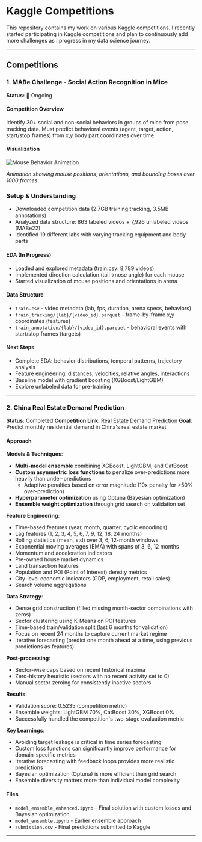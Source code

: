# Kaggle Competitions

This repository contains my work on various Kaggle competitions. I recently started participating in Kaggle competitions and plan to continuously add more challenges as I progress in my data science journey.

---

## Competitions

### 1. MABe Challenge - Social Action Recognition in Mice

**Status:** 🚧 Ongoing

#### Competition Overview
Identify 30+ social and non-social behaviors in groups of mice from pose tracking data. Must predict behavioral events (agent, target, action, start/stop frames) from x,y body part coordinates over time.

#### Visualization
![Mouse Behavior Animation](MABE-Social_Action_Recognition_in_Mice/animations/mice_behavior_10%20000_frames.gif)

*Animation showing mouse positions, orientations, and bounding boxes over 1000 frames*

### Setup & Understanding
- Downloaded competition data (2.7GB training tracking, 3.5MB annotations)
- Analyzed data structure: 863 labeled videos + 7,926 unlabeled videos (MABe22)
- Identified 19 different labs with varying tracking equipment and body parts

#### EDA (In Progress)
- Loaded and explored metadata (train.csv: 8,789 videos)
- Implemented direction calculation (tail→nose angle) for each mouse
- Started visualization of mouse positions and orientations in arena

#### Data Structure
- `train.csv` - video metadata (lab, fps, duration, arena specs, behaviors)
- `train_tracking/{lab}/{video_id}.parquet` - frame-by-frame x,y coordinates (features)
- `train_annotation/{lab}/{video_id}.parquet` - behavioral events with start/stop frames (targets)

#### Next Steps
- Complete EDA: behavior distributions, temporal patterns, trajectory analysis
- Feature engineering: distances, velocities, relative angles, interactions
- Baseline model with gradient boosting (XGBoost/LightGBM)
- Explore unlabeled data for pre-training

---

### 2. China Real Estate Demand Prediction

**Status**: Completed
**Competition Link**: [Real Estate Demand Prediction](https://www.kaggle.com/competitions/china-real-estate-demand-prediction)
**Goal**: Predict monthly residential demand in China's real estate market

#### Approach

**Models & Techniques**:
- **Multi-model ensemble** combining XGBoost, LightGBM, and CatBoost
- **Custom asymmetric loss functions** to penalize over-predictions more heavily than under-predictions
  - Adaptive penalties based on error magnitude (10x penalty for >50% over-prediction)
- **Hyperparameter optimization** using Optuna (Bayesian optimization)
- **Ensemble weight optimization** through grid search on validation set

**Feature Engineering**:
- Time-based features (year, month, quarter, cyclic encodings)
- Lag features (1, 2, 3, 4, 5, 6, 7, 9, 12, 18, 24 months)
- Rolling statistics (mean, std) over 3, 6, 12-month windows
- Exponential moving averages (EMA) with spans of 3, 6, 12 months
- Momentum and acceleration indicators
- Pre-owned house market dynamics
- Land transaction features
- Population and POI (Point of Interest) density metrics
- City-level economic indicators (GDP, employment, retail sales)
- Search volume aggregations

**Data Strategy**:
- Dense grid construction (filled missing month-sector combinations with zeros)
- Sector clustering using K-Means on POI features
- Time-based train/validation split (last 6 months for validation)
- Focus on recent 24 months to capture current market regime
- Iterative forecasting (predict one month ahead at a time, using previous predictions as features)

**Post-processing**:
- Sector-wise caps based on recent historical maxima
- Zero-history heuristic (sectors with no recent activity set to 0)
- Manual sector zeroing for consistently inactive sectors

**Results**:
- Validation score: 0.5235 (competition metric)
- Ensemble weights: LightGBM 70%, CatBoost 30%, XGBoost 0%
- Successfully handled the competition's two-stage evaluation metric

**Key Learnings**:
- Avoiding target leakage is critical in time series forecasting
- Custom loss functions can significantly improve performance for domain-specific metrics
- Iterative forecasting with feedback loops provides more realistic predictions
- Bayesian optimization (Optuna) is more efficient than grid search
- Ensemble diversity matters more than individual model complexity

#### Files
- `model_ensemble_enhanced.ipynb` - Final solution with custom losses and Bayesian optimization
- `model_ensemble.ipynb` - Earlier ensemble approach
- `submission.csv` - Final predictions submitted to Kaggle

---


